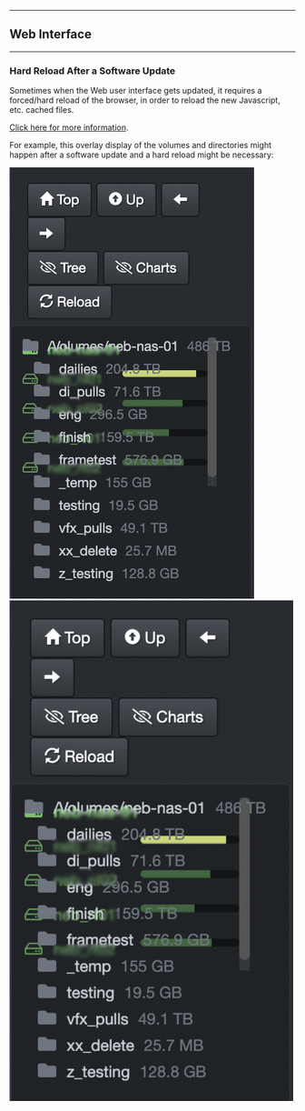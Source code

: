 ___
## Web Interface
___

### Hard Reload After a Software Update

Sometimes when the Web user interface gets updated, it requires a forced/hard reload of the browser, in order to reload the new Javascript, etc. cached files.

[Click here for more information](https://fabricdigital.co.nz/blog/how-to-hard-refresh-your-browser-and-clear-cache).

For example, this overlay display of the volumes and directories might happen after a software update and a hard reload might be necessary:

![Image: Overlay Problem](images/image_troubleshooting_reload_cache_example.png)
<img src="images/image_troubleshooting_reload_cache_example.png" width="500">
